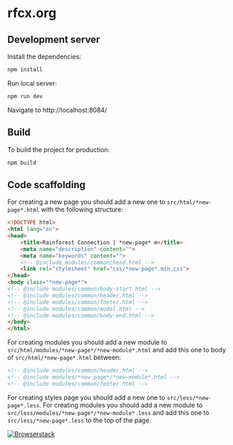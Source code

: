 # rfcx.org

## Development server

Install the dependencies:

```sh
npm install
```

Run local server:

```sh
npm run dev
```

Navigate to http://localhost:8084/

## Build

To build the project for production:

```sh
npm build
```


## Code scaffolding
For creating a new page you should add a new one to `src/html/*new-page*.html` with the following structure:

```html
<!DOCTYPE html>
<html lang="en">
<head>
    <title>Rainforest Connection | *new-page* m</title>
    <meta name="description" content="">
    <meta name="keywords" content="">
    <!-- @include modules/common/head.html -->
    <link rel="stylesheet" href="css/*new-page*.min.css">
</head>
<body class="*new-page*">
<!-- @include modules/common/body-start.html -->
<!-- @include modules/common/header.html -->
<!-- @include modules/common/footer.html -->
<!-- @include modules/common/modal.html -->
<!-- @include modules/common/body-end.html -->
</body>
</html>
```
For creating modules you should add a new module to `src/html/modules/*new-page*/*new-module*.html` and add this one to body of `src/html/*new-page*.html` between:

```html
<!-- @include modules/common/header.html -->
<!-- @include modules/*new-page*/*new-module*.html -->
<!-- @include modules/common/footer.html -->
```
For creating styles page you should add a new one to `src/less/*new-page*.less`.
For creating modules you should add a new module to `src/less/modules/*new-page*/*new-module*.less` and add this one to `src/less/*new-page*.less` to the top of the page.

[![Browserstack](https://camo.githubusercontent.com/178e11ae94b103abb44ddee10ce0e40901f99ca9/687474703a2f2f6937352e666173747069632e72752f6269672f323031362f303333302f65642f36356564373566346535663434396564353735366438646336323332313765642e6a7067)](https://www.browserstack.com/)
